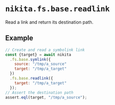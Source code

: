 
# `nikita.fs.base.readlink`

Read a link and return its destination path.

## Example

```js
// Create and read a symbolink link
const {target} = await nikita
  .fs.base.symlink({
    source: "/tmp/a_source"
    target: "/tmp/a_target"
  })
  .fs.base.readlink({
    target: "/tmp/a_target"
  });
// Assert the destination path
assert.eql(target, "/tmp/a_source");
```

